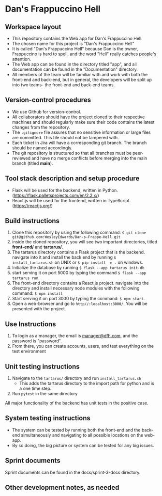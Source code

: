 # Dan's Frappuccino Hell

## Workspace layout

- This repository contains the Web app for Dan's Frappuccino Hell.
- The chosen name for this project is "Dan's Frappuccino Hell"
- It is called "Dan's Frappuccino Hell" because Dan is the owner, Frappuccino is hard to spell, and the word "Hell" really catches people's attention.
- The Web app can be found in the directory titled "app", and all documentation can be found in the "Documentation" directory.
- All members of the team will be familiar with and work with both the front-end and back-end, but in general, the developers will be split up into two teams- the front-end and back-end teams.

## Version-control procedures

- We use Github for version-control.
- All collaborators should have the project cloned to their respective machines and should regularly make sure their code contains the latest changes from the repository.
- The `.gitignore` file assures that no sensitive information or large files are committed. This file should not be tampered with.
- Each ticket in Jira will have a corresponding git branch. The branch should be named accordingly.
- The git repository is structured so that all branches must be peer-reviewed and have no merge conflicts before merging into the main branch (titled <b>main</b>).

## Tool stack description and setup procedure

- Flask will be used for the backend, written in Python. (https://flask.palletsprojects.com/en/2.2.x/)
- React.js will be used for the frontend, written in TypeScript. (https://reactjs.org/)

## Build instructions

1. Clone this repository by using the following command:
   `$ git clone git@github.com:WesleyEdwards/Dan-s-Frappe-Hell.git`
2. inside the cloned repository, you will see two important directories, titled <b>front-end/</b> and <b>tartarus/</b>.
3. The tartarus directory contains a Flask project that is the backend. navigate into it and install the back end by running `$ install_tartarus.sh` on UNIX or  `$ pip install -e .` on windows.
4. Initialize the database by running `$ flask --app tartarus init-db`
5. start serving it on port 5000 by typing the command
   `$ flask --app tartarus run`.
5. The front-end directory contains a React.js project. navigate into the directory and install necessary node modules with the following command:
   `$ npm install`
6. Start serving it on port 3000 by typing the command:
   `$ npm start`.
7. Open a web-browser and go to `http//:localhost:3000/`. You will be presented with the project.


## Use Instructions
1. To login as a manager, the email is manager@dfh.com, and the password is "password".
2. From there, you can create accounts, users, and test everything on the test environment

## Unit testing instructions

1. Navigate to the `tartarus/` directory and run `install_tartarus.sh`
   - This adds the tartarus directory to the import path for python and is a one time step.
2. Run `pytest` in the same directory

All major functionality of the backend has unit tests in the positive case.
## System testing instructions

- The system can be tested by running both the front-end and the back-end simultaneously and navigating to all possible locations on the web-app.
- By so doing, the big picture or system can be tested for any big issues.


## Sprint documents

Sprint documents can be found in the docs/sprint-3-docs directory.
## Other development notes, as needed
